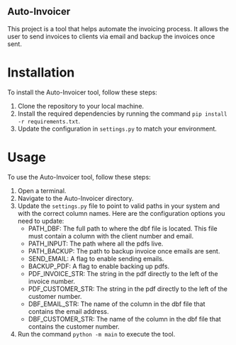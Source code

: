## Auto-Invoicer

This project is a tool that helps automate the invoicing process. It allows the user to send invoices to clients via email and backup the invoices once sent.

# Installation

To install the Auto-Invoicer tool, follow these steps:

1. Clone the repository to your local machine.
2. Install the required dependencies by running the command `pip install -r requirements.txt`.
3. Update the configuration in `settings.py` to match your environment.

# Usage

To use the Auto-Invoicer tool, follow these steps:

1. Open a terminal.
2. Navigate to the Auto-Invoicer directory.
3. Update the `settings.py` file to point to valid paths in your system and with the correct column names. Here are the configuration options you need to update:
   - PATH_DBF: The full path to where the dbf file is located. This file must contain a column with the client number and email.
   - PATH_INPUT: The path where all the pdfs live.
   - PATH_BACKUP: The path to backup invoice once emails are sent.
   - SEND_EMAIL: A flag to enable sending emails.
   - BACKUP_PDF: A flag to enable backing up pdfs.
   - PDF_INVOICE_STR: The string in the pdf directly to the left of the invoice number.
   - PDF_CUSTOMER_STR: The string in the pdf directly to the left of the customer number.
   - DBF_EMAIL_STR: The name of the column in the dbf file that contains the email address.
   - DBF_CUSTOMER_STR: The name of the column in the dbf file that contains the customer number.
4. Run the command `python -m main` to execute the tool.
